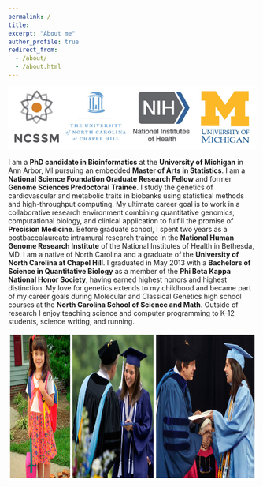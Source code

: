 ```yaml
---
permalink: /
title:
excerpt: "About me"
author_profile: true
redirect_from: 
  - /about/
  - /about.html
---
```


<center><img src="/images/training_logos_v2-904x232.jpg"></center>  
  
 
I am a **PhD candidate in Bioinformatics** at the **University of Michigan** in Ann Arbor, MI pursuing an embedded **Master of Arts in Statistics**. I am a **National Science Foundation Graduate Research Fellow** and former **Genome Sciences Predoctoral Trainee**. I study the genetics of cardiovascular and metabolic traits in biobanks using statistical methods and high-throughput computing. My ultimate career goal is to work in a collaborative research environment combining quantitative genomics, computational biology, and clinical application to fulfill the promise of **Precision Medicine**. Before graduate school, I spent two years as a postbaccalaureate intramural research trainee in the **National Human Genome Research Institute** of the National Institutes of Health in Bethesda, MD. I am a native of North Carolina and a graduate of the **University of North Carolina at Chapel Hill**. I graduated in May 2013 with a **Bachelors of Science in Quantitative Biology** as a member of the **Phi Beta Kappa National Honor Society**, having earned highest honors and highest distinction. My love for genetics extends to my childhood and became part of my career goals during Molecular and Classical Genetics high school courses at the **North Carolina School of Science and Math**. Outside of research I enjoy teaching science and computer programming to K-12 students, science writing, and running.  
  
  
<center><img src="/images/education.jpg" height="300"></center>  

